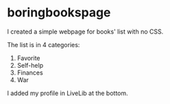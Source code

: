 # boringbookspage
I created a simple webpage for books' list with no CSS.

The list is in 4 categories:
1. Favorite
2. Self-help
3. Finances
4. War

I added my profile in LiveLib at the bottom.
